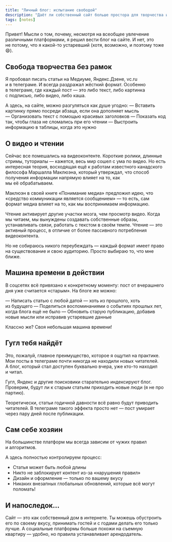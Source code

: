 ```yaml
---
title: "Личный блог: испытание свободой"
description: "Даёт ли собственный сайт больше простора для творчества и удобства подачи материала, чем стандартные платформы?"
tags: [notes]
---
```


Привет! Мысли о&nbsp;том, почему, несмотря на&nbsp;всеобщее увлечение различными платформами, я&nbsp;решил вести блог на&nbsp;сайте. И&nbsp;нет, это не&nbsp;потому, что я&nbsp;какой-то устаревший (хотя, возможно, и&nbsp;поэтому тоже 😄).

## Свобода творчества без рамок

Я&nbsp;пробовал писать статьи на&nbsp;Медиуме, Яндекс.Дзене, vc.ru и&nbsp;в&nbsp;телеграме. И&nbsp;всегда раздражал жёсткий формат. Особенно в&nbsp;телеграме, где каждый пост&nbsp;&mdash; это либо текст, либо картинка с&nbsp;подписью, либо видео, либо каша.

А&nbsp;здесь, на&nbsp;сайте, можно разгуляться как душе угодно:
&mdash;&nbsp;Вставить картинку прямо посреди абзаца, если она дополняет мысль
&mdash;&nbsp;Организовать текст с&nbsp;помощью красивых заголовков
&mdash;&nbsp;Показать код так, чтобы глаза не&nbsp;сломались при его чтении
&mdash;&nbsp;Выстроить информацию в&nbsp;таблицы, когда это нужно

## О&nbsp;видео и&nbsp;чтении

Сейчас все помешались на&nbsp;видеоконтенте. Короткие ролики, длинные стримы, туториалы&nbsp;&mdash; кажется, весь мир сошел с&nbsp;ума по&nbsp;видео. Но&nbsp;есть интересная теория, восходящая ещё к&nbsp;работам известного канадского философа Маршалла Маклюэна, который утверждал, что способ получения информации напрямую влияет на&nbsp;то, как мы&nbsp;её&nbsp;обрабатываем.

Маклюэн в&nbsp;своей книге &laquo;Понимание медиа&raquo; предложил идею, что &laquo;средство коммуникации является сообщением&raquo;&nbsp;&mdash; то&nbsp;есть, сам формат медиа влияет на&nbsp;то, как мы&nbsp;воспринимаем информацию.

Чтение активирует другие участки мозга, чем просмотр видео. Когда мы&nbsp;читаем, мы&nbsp;вынуждены создавать собственные образы, устанавливать связи, работать с&nbsp;текстом в&nbsp;своём темпе. Чтение&nbsp;&mdash; это активный процесс, в&nbsp;отличие от&nbsp;более пассивного потребления видеоконтента.

Но&nbsp;не&nbsp;собираюсь никого переубеждать&nbsp;&mdash; каждый формат имеет право на&nbsp;существование и&nbsp;свою аудиторию. Просто выбираю&nbsp;то, что мне ближе.

## Машина времени в&nbsp;действии

В&nbsp;соцсетях всё привязано к&nbsp;конкретному моменту: пост от&nbsp;вчерашнего дня уже считается &laquo;старым&raquo;. На&nbsp;блоге&nbsp;же можно:

&mdash;&nbsp;Написать статью с&nbsp;любой датой&nbsp;&mdash; хоть из&nbsp;прошлого, хоть из&nbsp;будущего
&mdash;&nbsp;Поделиться воспоминаниями о&nbsp;событиях прошлых лет, когда блога ещё не&nbsp;было
&mdash;&nbsp;Обновить старую публикацию, добавив новые мысли или исправив устаревшие данные

Классно&nbsp;же? Своя небольшая машина времени!

## Гугл тебя найдёт

Это, пожалуй, главное преимущество, которое я&nbsp;ощутил на&nbsp;практике. Мои посты в&nbsp;телеграме почти никогда не&nbsp;находили новых читателей. А&nbsp;блог, который стал доступен буквально вчера, уже кто-то находил и&nbsp;читал.

Гугл, Яндекс и&nbsp;другие поисковики старательно индексируют блог. Проверим, будут&nbsp;ли к&nbsp;старым статьям приходить новые люди (я&nbsp;не&nbsp;про партию).

Теоретически, статьи годичной давности всё равно будут приводить читателей. В&nbsp;телеграме такого эффекта просто нет&nbsp;&mdash; пост умирает через пару дней после публикации.

## Сам себе хозяин

На&nbsp;большинстве платформ мы&nbsp;всегда зависим от&nbsp;чужих правил и&nbsp;алгоритмов. 

А&nbsp;здесь полностью контролируем процесс:
- Статья может быть любой длины
- Никто не&nbsp;заблокирует контент из-за &laquo;нарушения правил&raquo;
- Дизайн и&nbsp;оформление&nbsp;&mdash; только по&nbsp;вашему вкусу
- Никаких внезапных глобальных обновлений, которые всё могут поломать!

## И&nbsp;напоследок...

Сайт&nbsp;&mdash; это как собственный дом в&nbsp;интернете. Ты&nbsp;можешь обустроить его по&nbsp;своему вкусу, принимать гостей и&nbsp;с&nbsp;годами делать его только лучше. А&nbsp;социальные платформы больше похожи на&nbsp;съемную квартиру&nbsp;&mdash; удобно, но&nbsp;правила устанавливает арендодатель.